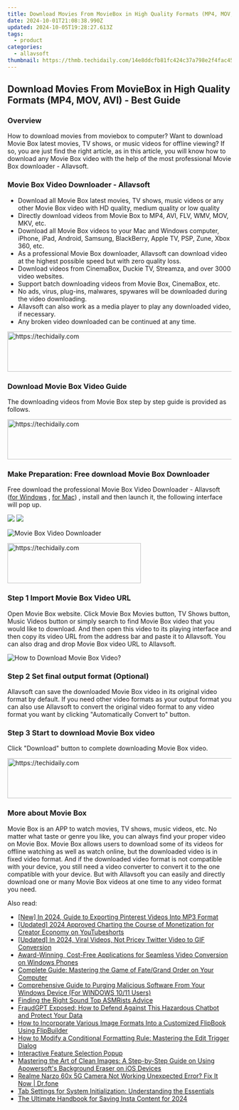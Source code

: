 ```yaml
---
title: Download Movies From MovieBox in High Quality Formats (MP4, MOV, AVI) - Best Guide
date: 2024-10-01T21:08:38.990Z
updated: 2024-10-05T19:28:27.613Z
tags:
  - product
categories:
  - allavsoft
thumbnail: https://thmb.techidaily.com/14e8ddcfb81fc424c37a798e2f4fac450a83bd3f6d231984ceb0349e3e717f14.jpg
---
```


## Download Movies From MovieBox in High Quality Formats (MP4, MOV, AVI) - Best Guide

### Overview

How to download movies from moviebox to computer? Want to download Movie Box latest movies, TV shows, or music videos for offline viewing? If so, you are just find the right article, as in this article, you will know how to download any Movie Box video with the help of the most professional Movie Box downloader - Allavsoft.

### Movie Box Video Downloader - Allavsoft

* Download all Movie Box latest movies, TV shows, music videos or any other Movie Box video with HD quality, medium quality or low quality
* Directly download videos from Movie Box to MP4, AVI, FLV, WMV, MOV, MKV, etc.
* Download all Movie Box videos to your Mac and Windows computer, iPhone, iPad, Android, Samsung, BlackBerry, Apple TV, PSP, Zune, Xbox 360, etc.
* As a professional Movie Box downloader, Allavsoft can download video at the highest possible speed but with zero quality loss.
* Download videos from CinemaBox, Duckie TV, Streamza, and over 3000 video websites.
* Support batch downloading videos from Movie Box, CinemaBox, etc.
* No ads, virus, plug-ins, malwares, spywares will be downloaded during the video downloading.
* Allavsoft can also work as a media player to play any downloaded video, if necessary.
* Any broken video downloaded can be continued at any time.

<!-- affiliate ads begin -->
<a href="https://aligracehair.sjv.io/c/5597632/2012434/19272" target="_top" id="2012434">
  <img src="//a.impactradius-go.com/display-ad/19272-2012434" border="0" alt="https://techidaily.com" width="728" height="90"/>
</a>
<img height="0" width="0" src="https://aligracehair.sjv.io/i/5597632/2012434/19272" style="position:absolute;visibility:hidden;" border="0" />
<!-- affiliate ads end -->

### Download Movie Box Video Guide

The downloading videos from Movie Box step by step guide is provided as follows.

<!-- affiliate ads begin -->
<a href="https://ephamedtechinc.pxf.io/c/5597632/2137225/26400" target="_top" id="2137225">
  <img src="//a.impactradius-go.com/display-ad/26400-2137225" border="0" alt="https://techidaily.com" width="728" height="90"/>
</a>
<img height="0" width="0" src="https://ephamedtechinc.pxf.io/i/5597632/2137225/26400" style="position:absolute;visibility:hidden;" border="0" />
<!-- affiliate ads end -->

### Make Preparation: Free download Movie Box Downloader

Free download the professional Movie Box Video Downloader - Allavsoft ([for Windows](https://tools.techidaily.com/allavsoft/products/) , [for Mac](https://tools.techidaily.com/allavsoft/products/)) , install and then launch it, the following interface will pop up.

[![](https://www.allavsoft.com/how-to/../images/how-to/free-download-win.jpg)](https://tools.techidaily.com/allavsoft/products/) [![](https://www.allavsoft.com/how-to/../images/how-to/free-download-mac.jpg)](https://tools.techidaily.com/allavsoft/products/)

![Movie Box Video Downloader](https://www.allavsoft.com/how-to/../images/allavsoft/screen-shot-600.jpg)

<!-- affiliate ads begin -->
<a href="https://aligracehair.sjv.io/c/5597632/2047361/19272" target="_top" id="2047361">
  <img src="//a.impactradius-go.com/display-ad/19272-2047361" border="0" alt="https://techidaily.com" width="300" height="90"/>
</a>
<img height="0" width="0" src="https://aligracehair.sjv.io/i/5597632/2047361/19272" style="position:absolute;visibility:hidden;" border="0" />
<!-- affiliate ads end -->

### Step 1 Import Movie Box Video URL

Open Movie Box website. Click Movie Box Movies button, TV Shows button, Music Videos button or simply search to find Movie Box video that you would like to download. And then open this video to its playing interface and then copy its video URL from the address bar and paste it to Allavsoft. You can also drag and drop Movie Box video URL to Allavsoft.

![How to Download Movie Box Video?](https://www.allavsoft.com/how-to/../images/how-to/download-rtmp-video/download-rtmp-video.jpg)

### Step 2 Set final output format (Optional)

Allavsoft can save the downloaded Movie Box video in its original video format by default. If you need other video formats as your output format you can also use Allavsoft to convert the original video format to any video format you want by clicking "Automatically Convert to" button.

### Step 3 Start to download Movie Box video

Click "Download" button to complete downloading Movie Box video.

<!-- affiliate ads begin -->
<a href="https://appsumo.8odi.net/c/5597632/2105883/7443" target="_top" id="2105883">
  <img src="//a.impactradius-go.com/display-ad/7443-2105883" border="0" alt="https://techidaily.com" width="728" height="90"/>
</a>
<img height="0" width="0" src="https://appsumo.8odi.net/i/5597632/2105883/7443" style="position:absolute;visibility:hidden;" border="0" />
<!-- affiliate ads end -->

### More about Movie Box

Movie Box is an APP to watch movies, TV shows, music videos, etc. No matter what taste or genre you like, you can always find your proper video on Movie Box. Movie Box allows users to download some of its videos for offline watching as well as watch online, but the downloaded video is in fixed video format. And if the downloaded video format is not compatible with your device, you still need a video converter to convert it to the one compatible with your device. But with Allavsoft you can easily and directly download one or many Movie Box videos at one time to any video format you need.

<ins class="adsbygoogle"
     style="display:block"
     data-ad-format="autorelaxed"
     data-ad-client="ca-pub-7571918770474297"
     data-ad-slot="1223367746"></ins>

<ins class="adsbygoogle"
     style="display:block"
     data-ad-client="ca-pub-7571918770474297"
     data-ad-slot="8358498916"
     data-ad-format="auto"
     data-full-width-responsive="true"></ins>

<span class="atpl-alsoreadstyle">Also read:</span>
<div><ul>
<li><a href="https://fox-access.techidaily.com/new-in-2024-guide-to-exporting-pinterest-videos-into-mp3-format/"><u>[New] In 2024, Guide to Exporting Pinterest Videos Into MP3 Format</u></a></li>
<li><a href="https://youtube-webster.techidaily.com/ed-2024-approved-charting-the-course-of-monetization-for-creator-economy-on-youtubeshorts/"><u>[Updated] 2024 Approved Charting the Course of Monetization for Creator Economy on YouTubeshorts</u></a></li>
<li><a href="https://twitter-videos.techidaily.com/updated-in-2024-viral-videos-not-pricey-twitter-video-to-gif-conversion/"><u>[Updated] In 2024, Viral Videos, Not Pricey Twitter Video to GIF Conversion</u></a></li>
<li><a href="https://fox-sure.techidaily.com/award-winning-cost-free-applications-for-seamless-video-conversion-on-windows-phones/"><u>Award-Winning, Cost-Free Applications for Seamless Video Conversion on Windows Phones</u></a></li>
<li><a href="https://fox-sure.techidaily.com/complete-guide-mastering-the-game-of-fategrand-order-on-your-computer/"><u>Complete Guide: Mastering the Game of Fate/Grand Order on Your Computer</u></a></li>
<li><a href="https://fox-sure.techidaily.com/comprehensive-guide-to-purging-malicious-software-from-your-windows-device-for-windows-1011-users/"><u>Comprehensive Guide to Purging Malicious Software From Your Windows Device (For WINDOWS 10/11 Users)</u></a></li>
<li><a href="https://extra-information.techidaily.com/finding-the-right-sound-top-asmrists-advice/"><u>Finding the Right Sound Top ASMRists Advice</u></a></li>
<li><a href="https://tech-revival.techidaily.com/fraudgpt-exposed-how-to-defend-against-this-hazardous-chatbot-and-protect-your-data/"><u>FraudGPT Exposed: How to Defend Against This Hazardous Chatbot and Protect Your Data</u></a></li>
<li><a href="https://win-popular.techidaily.com/how-to-incorporate-various-image-formats-into-a-customized-flipbook-using-flipbuilder/"><u>How to Incorporate Various Image Formats Into a Customized FlipBook Using FlipBuilder</u></a></li>
<li><a href="https://fox-sure.techidaily.com/how-to-modify-a-conditional-formatting-rule-mastering-the-edit-trigger-dialog/"><u>How to Modify a Conditional Formatting Rule: Mastering the Edit Trigger Dialog</u></a></li>
<li><a href="https://fox-sure.techidaily.com/interactive-feature-selection-popup/"><u>Interactive Feature Selection Popup</u></a></li>
<li><a href="https://fox-sure.techidaily.com/mastering-the-art-of-clean-images-a-step-by-step-guide-on-using-apowersofts-background-eraser-on-ios-devices/"><u>Mastering the Art of Clean Images: A Step-by-Step Guide on Using Apowersoft's Background Eraser on iOS Devices</u></a></li>
<li><a href="https://howto.techidaily.com/realme-narzo-60x-5g-camera-not-working-unexpected-error-fix-it-now-drfone-by-drfone-fix-android-problems-fix-android-problems/"><u>Realme Narzo 60x 5G Camera Not Working Unexpected Error? Fix It Now | Dr.fone</u></a></li>
<li><a href="https://fox-sure.techidaily.com/tab-settings-for-system-initialization-understanding-the-essentials/"><u>Tab Settings for System Initialization: Understanding the Essentials</u></a></li>
<li><a href="https://instagram-video-recordings.techidaily.com/the-ultimate-handbook-for-saving-insta-content-for-2024/"><u>The Ultimate Handbook for Saving Insta Content for 2024</u></a></li>
</ul></div>

